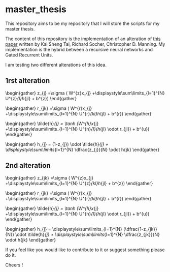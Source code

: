 # master_thesis

This repository aims to be my repository that I will store the scripts for my master thesis.

The content of this repository is the implementation of an alteration of [this paper](https://arxiv.org/pdf/1503.00075.pdf) written by Kai Sheng Tai, Richard Socher, Christopher D. Manning. My implementation is the hybrid between a recursive neural networks and Gated Recurrent Units.

I am testing two different alterations  of this idea. 

## 1rst alteration 

\begin{gather}
z_{j} =\sigma ( W^{z}x_{j} +\displaystyle\sum\limits_{l=1}^{N} U^{z}_{l}h_{jl} + b^{z})
\end{gather}

\begin{gather}
r_{jk} =\sigma ( W^{r}x_{j} +\displaystyle\sum\limits_{l=1}^{N} U^{r}_{kl}h_{jl} + b^{r})
\end{gather}

\begin{gather}
\tilde{h}_{j} = \tanh (W^{h}x_{j} +\displaystyle\sum\limits_{l=1}^{N} U^{h}_{l}(h_{jl} \odot r_{jl}) + b^{u})
\end{gather}

\begin{gather}
h_{j} = (1-z_{j}) \odot \tilde{h}_{j}  + \displaystyle\sum\limits_{l=1}^{N} \dfrac{z_{j}}{N} \odot h{jk}
\end{gather}

## 2nd alteration 

\begin{gather}
z_{jk} =\sigma ( W^{z}x_{j} +\displaystyle\sum\limits_{l=1}^{N} U^{z}_{kl}h_{jl} + b^{z})
\end{gather}

\begin{gather}
r_{jk} =\sigma ( W^{r}x_{j} +\displaystyle\sum\limits_{l=1}^{N} U^{r}_{kl}h_{jl} + b^{r})
\end{gather}

\begin{gather}
\tilde{h}_{j} = \tanh (W^{h}x_{j} +\displaystyle\sum\limits_{l=1}^{N} U^{h}_{l}(h_{jl} \odot r_{jl}) + b^{u})
\end{gather}

\begin{gather}
h_{j} = \displaystyle\sum\limits_{l=1}^{N} (\dfrac{1-z_{jk}}{N})  \odot \tilde{h}_{j}  + \displaystyle\sum\limits_{l=1}^{N} \dfrac{z_{jk}}{N} \odot h{jk}
\end{gather}


If you feel like you would like to contribute to it or suggest something please do it. 

Cheers !
